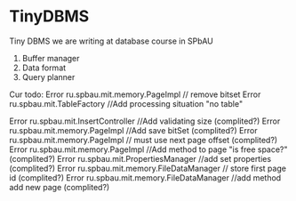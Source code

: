 # TinyDBMS
Tiny DBMS we are writing at database course in SPbAU

1. Buffer manager
2. Data format
3. Query planner


Cur todo:
Error ru.spbau.mit.memory.PageImpl // remove bitset
Error ru.spbau.mit.TableFactory //Add processing situation "no table"


Error ru.spbau.mit.InsertController //Add validating size (complited?)
Error ru.spbau.mit.memory.PageImpl //Add save bitSet (complited?)
Error ru.spbau.mit.memory.PageImpl // must use next page offset (complited?)
Error ru.spbau.mit.memory.PageImpl //Add method to page "is free space?" (complited?)
Error ru.spbau.mit.PropertiesManager //add set properties (complited?)
Error ru.spbau.mit.memory.FileDataManager // store first page id (complited?)
Error ru.spbau.mit.memory.FileDataManager //add method add new page (complited?)


